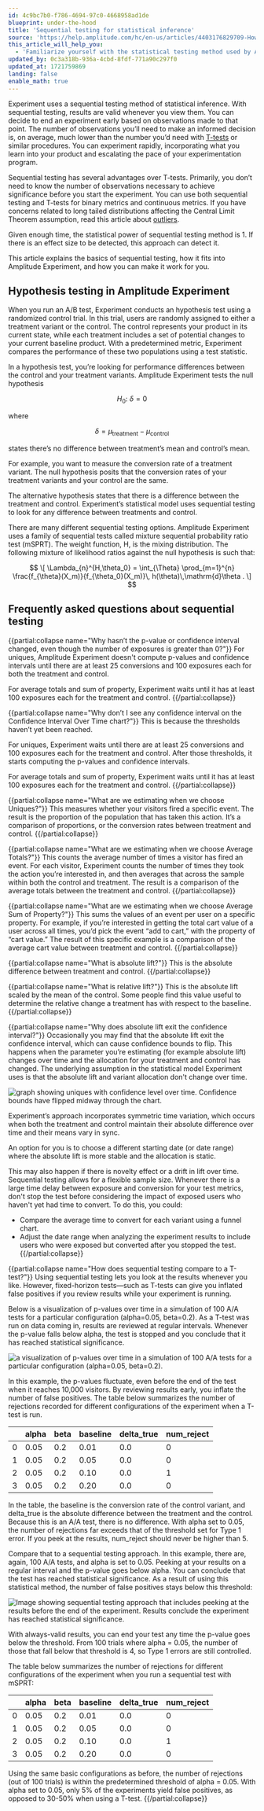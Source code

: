 ```yaml
---
id: 4c9bc7b0-f786-4694-97c0-4668958ad1de
blueprint: under-the-hood
title: 'Sequential testing for statistical inference'
source: 'https://help.amplitude.com/hc/en-us/articles/4403176829709-How-Amplitude-Experiment-uses-sequential-testing-for-statistical-inference'
this_article_will_help_you:
  - 'Familiarize yourself with the statistical testing method used by Amplitude Experiment'
updated_by: 0c3a318b-936a-4cbd-8fdf-771a90c297f0
updated_at: 1721759869
landing: false
enable_math: true
---
```

Experiment uses a sequential testing method of statistical inference. With sequential testing, results are valid whenever you view them. You can decide to end an experiment early based on observations made to that point. The number of observations you’ll need to make an informed decision is, on average, much lower than the number you’d need with [T-tests](/docs/feature-experiment/experiment-theory/analyze-with-t-test) or similar procedures. You can experiment rapidly, incorporating what you learn into your product and escalating the pace of your experimentation program.

Sequential testing has several advantages over T-tests. Primarily, you don’t need to know the number of observations necessary to achieve significance before you start the experiment. You can use both sequential testing and T-tests for binary metrics and continuous metrics. If you have concerns related to long tailed distributions affecting the Central Limit Theorem assumption, read this article about [outliers](/docs/feature-experiment/advanced-techniques/find-and-resolve-outliers-in-your-data). 

Given enough time, the statistical power of sequential testing method is 1. If there is an effect size to be detected, this approach can detect it.

This article explains the basics of sequential testing, how it fits into Amplitude Experiment, and how you can make it work for you.

## Hypothesis testing in Amplitude Experiment

When you run an A/B test, Experiment conducts an hypothesis test using a randomized control trial. In this trial, users are randomly assigned to either a treatment variant or the control. The control represents your product in its current state, while each treatment includes a set of potential changes to your current baseline product. With a predetermined metric, Experiment compares the performance of these two populations using a test statistic. 

In a hypothesis test, you’re looking for performance differences between the control and your treatment variants. Amplitude Experiment tests the null hypothesis 

$$
H_0:\ \delta = 0
$$

where 

$$
\delta = \mu_{\text{treatment}} - \mu_{\text{control}}
$$

states there’s no difference between treatment’s mean and control’s mean.

For example, you want to measure the conversion rate of a treatment variant. The null hypothesis posits that the conversion rates of your treatment variants and your control are the same.

The alternative hypothesis states that there is a difference between the treatment and control. Experiment’s statistical model uses sequential testing to look for any difference between treatments and control.

There are many different sequential testing options. Amplitude Experiment uses a family of sequential tests called mixture sequential probability ratio test (mSPRT). The weight function, H, is the mixing distribution. The following mixture of likelihood ratios against the null hypothesis is such that:

$$
\[
\Lambda_{n}^{H,\theta_0}
= \int_{\Theta} \prod_{m=1}^{n}
\frac{f_{\theta}(X_m)}{f_{\theta_0}(X_m)}\, h(\theta)\,\mathrm{d}\theta .
\]
$$

## Frequently asked questions about sequential testing

{{partial:collapse name="Why hasn’t the p-value or confidence interval changed, even though the number of exposures is greater than 0?"}}
For uniques, Amplitude Experiment doesn't compute p-values and confidence intervals until there are at least 25 conversions and 100 exposures each for both the treatment and control.

For average totals and sum of property, Experiment waits until it has at least 100 exposures each for the treatment and control.
{{/partial:collapse}}

{{partial:collapse name="Why don’t I see any confidence interval on the Confidence Interval Over Time chart?"}}
This is because the thresholds haven’t yet been reached. 

For uniques, Experiment waits until there are at least 25 conversions and 100 exposures each for the treatment and control. After those thresholds, it starts computing the p-values and confidence intervals.

For average totals and sum of property, Experiment waits until it has at least 100 exposures each for the treatment and control.
{{/partial:collapse}}

{{partial:collapse name="What are we estimating when we choose Uniques?"}}
This measures whether your visitors fired a specific event. The result is the proportion of the population that has taken this action. It’s a comparison of proportions, or the conversion rates between treatment and control.
{{/partial:collapse}}

{{partial:collapse name="What are we estimating when we choose Average Totals?"}}
This counts the average number of times a visitor has fired an event. For each visitor, Experiment counts the number of times they took the action you’re interested in, and then averages that across the sample within both the control and treatment. The result is a comparison of the average totals between the treatment and control.
{{/partial:collapse}}


{{partial:collapse name="What are we estimating when we choose Average Sum of Property?"}}
This sums the values of an event per user on a specific property. For example, if you’re interested in getting the total cart value of a user across all times, you’d pick the event “add to cart,” with the property of “cart value.” The result of this specific example is a comparison of the average cart value between treatment and control.
{{/partial:collapse}}

{{partial:collapse name="What is absolute lift?"}}
This is the absolute difference between treatment and control.
{{/partial:collapse}}


{{partial:collapse name="What is relative lift?"}}
This is the absolute lift scaled by the mean of the control. Some people find this value useful to determine the relative change a treatment has with respect to the baseline.
{{/partial:collapse}}


{{partial:collapse name="Why does absolute lift exit the confidence interval?"}}
Occasionally you may find that the absolute lift exit the confidence interval, which can cause confidence bounds to flip. This happens when the parameter you’re estimating (for example absolute lift) changes over time and the allocation for your treatment and control has changed. The underlying assumption in the statistical model Experiment uses is that the absolute lift and variant allocation don't change over time. 

![graph showing uniques with confidence level over time. Confidence bounds have flipped midway through the chart.](/docs/output/img/faq/image6-png.png)

Experiment’s approach incorporates symmetric time variation, which occurs when both the treatment and control maintain their absolute difference over time and their means vary in sync.

An option for you is to choose a different starting date (or date range) where the absolute lift is more stable and the allocation is static.

This may also happen if there is novelty effect or a drift in lift over time. Sequential testing allows for a flexible sample size. Whenever there is a large time delay between exposure and conversion for your test metrics, don't stop the test before considering the impact of exposed users who haven't yet had time to convert. To do this, you could:

* Compare the average time to convert for each variant using a funnel chart.
* Adjust the date range when analyzing the experiment results to include users who were exposed but converted after you stopped the test.
{{/partial:collapse}}

{{partial:collapse name="How does sequential testing compare to a T-test?"}}
Using sequential testing lets you look at the results whenever you like. However, fixed-horizon tests—such as T-tests can give you inflated false positives if you review results while your experiment is running.

Below is a visualization of p-values over time in a simulation of 100 A/A tests for a particular configuration (alpha=0.05, beta=0.2). As a T-test was run on data coming in, results are reviewed at regular intervals. Whenever the p-value falls below alpha, the test is stopped and you conclude that it has reached statistical significance.

![a visualization of p-values over time in a simulation of 100 A/A tests for a particular configuration (alpha=0.05, beta=0.2).](/docs/output/img/faq/image7-png.png)

In this example, the p-values fluctuate, even before the end of the test when it reaches 10,000 visitors. By reviewing results early, you inflate the number of false positives. The table below summarizes the number of rejections recorded for different configurations of the experiment when a T-test is run.

|   | alpha | beta  | baseline  | delta\_true  | num\_reject  |
|-----|-----|-----|-----|-----|-----|
| 0 | 0.05  | 0.2 | 0.01 |  0.0 | 0 |
| 1 | 0.05  | 0.2 | 0.05  | 0.0 | 0 |
| 2 | 0.05  | 0.2 | 0.10  | 0.0 | 1 |
| 3 | 0.05  | 0.2 | 0.20  | 0.0 | 0 |

In the table, the baseline is the conversion rate of the control variant, and delta\_true is the absolute difference between the treatment and the control. Because this is an A/A test, there is no difference. With alpha set to 0.05, the number of rejections far exceeds that of the threshold set for Type 1 error. If you peek at the results, num\_reject should never be higher than 5.

Compare that to a sequential testing approach. In this example, there are, again, 100 A/A tests, and alpha is set to 0.05. Peeking at your results on a regular interval and the p-value goes below alpha. You can conclude that the test has reached statistical significance. As a result of using this statistical method, the number of false positives stays below this threshold:

![Image showing sequential testing approach that includes peeking at the results before the end of the experiment. Results conclude the experiment has reached statistical significance.](/docs/output/img/faq/image5-png.png)

With always-valid results, you can end your test any time the p-value goes below the threshold. From 100 trials where alpha = 0.05, the number of those that fall below that threshold is 4, so Type 1 errors are still controlled.

The table below summarizes the number of rejections for different configurations of the experiment when you run a sequential test with mSPRT:

|   | alpha | beta  | baseline  | delta\_true  | num\_reject  |
|-----|-----|-----|-----|-----|-----|
| 0 | 0.05  | 0.2 | 0.01 |  0.0 | 0 |
| 1 | 0.05  | 0.2 | 0.05  | 0.0 | 0 |
| 2 | 0.05  | 0.2 | 0.10  | 0.0 | 1 |
| 3 | 0.05  | 0.2 | 0.20  | 0.0 | 0 |

Using the same basic configurations as before, the number of rejections (out of 100 trials) is within the predetermined threshold of alpha = 0.05. With alpha set to 0.05, only 5% of the experiments yield false positives, as opposed to 30-50% when using a T-test. 
{{/partial:collapse}}